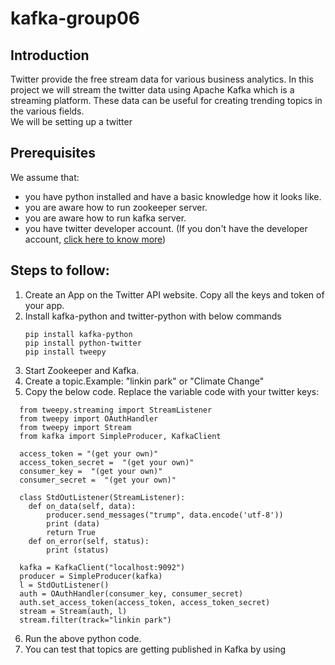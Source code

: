 # kafka-group06

## Introduction
Twitter provide the free stream data for various business analytics. In this project we will stream the twitter data using Apache Kafka which is a streaming platform. These data can be useful for creating trending topics in the various fields.  
We will be setting up a twitter

## Prerequisites

We assume that:
* you have python installed and have a basic knowledge how it looks like.
* you are aware how to run zookeeper server.
* you are aware how to run kafka server.
* you have twitter developer account. (If you don't have the developer account, [click here to know more](https://docs.inboundnow.com/guide/create-twitter-application/))

## Steps to follow:

1. Create an App on the Twitter API website. Copy all the keys and token of your app.
2. Install kafka-python and twitter-python with below commands
    ```
    pip install kafka-python
    pip install python-twitter
    pip install tweepy
    
    ```
3. Start Zookeeper and Kafka.
4. Create a topic.Example: "linkin park" or "Climate Change"
5. Copy the below code. Replace the variable code with your twitter keys:

```
  from tweepy.streaming import StreamListener
  from tweepy import OAuthHandler
  from tweepy import Stream
  from kafka import SimpleProducer, KafkaClient

  access_token = "(get your own)"
  access_token_secret =  "(get your own)"
  consumer_key =  "(get your own)"
  consumer_secret =  "(get your own)"

  class StdOutListener(StreamListener):
    def on_data(self, data):
        producer.send_messages("trump", data.encode('utf-8'))
        print (data)
        return True
    def on_error(self, status):
        print (status)

  kafka = KafkaClient("localhost:9092")
  producer = SimpleProducer(kafka)
  l = StdOutListener()
  auth = OAuthHandler(consumer_key, consumer_secret)
  auth.set_access_token(access_token, access_token_secret)
  stream = Stream(auth, l)
  stream.filter(track="linkin park")
```
6. Run the above python code.
7. You can test that topics are getting published in Kafka by using

